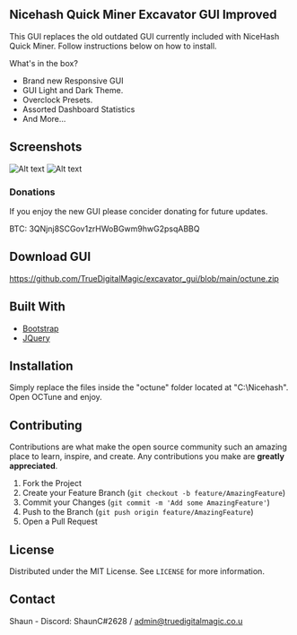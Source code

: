 <!-- ABOUT THE PROJECT -->
## Nicehash Quick Miner Excavator GUI Improved

This GUI replaces the old outdated GUI currently included with NiceHash Quick Miner. Follow instructions below on how to install.

What's in the box?

* Brand new Responsive GUI
* GUI Light and Dark Theme.
* Overclock Presets.
* Assorted Dashboard Statistics
* And More...

## Screenshots
![Alt text](https://i.imgur.com/GF7hCiM.png "Dark Theme")
![Alt text](https://i.imgur.com/co43gOR.png "Light Theme")

### Donations
If you enjoy the new GUI please concider donating for future updates.

BTC: 3QNjnj8SCGov1zrHWoBGwm9hwG2psqABBQ

## Download GUI
https://github.com/TrueDigitalMagic/excavator_gui/blob/main/octune.zip

## Built With

* [Bootstrap](https://getbootstrap.com)
* [JQuery](https://jquery.com)

## Installation

Simply replace the files inside the "octune" folder located at "C:\Nicehash\". Open OCTune and enjoy.

<!-- CONTRIBUTING -->
## Contributing

Contributions are what make the open source community such an amazing place to learn, inspire, and create. Any contributions you make are **greatly appreciated**.

1. Fork the Project
2. Create your Feature Branch (`git checkout -b feature/AmazingFeature`)
3. Commit your Changes (`git commit -m 'Add some AmazingFeature'`)
4. Push to the Branch (`git push origin feature/AmazingFeature`)
5. Open a Pull Request

<!-- LICENSE -->
## License

Distributed under the MIT License. See `LICENSE` for more information.

<!-- CONTACT -->
## Contact

Shaun - Discord: ShaunC#2628 / admin@truedigitalmagic.co.u
